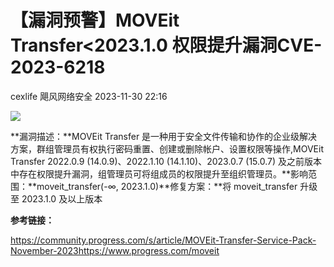 #  【漏洞预警】MOVEit Transfer<2023.1.0 权限提升漏洞CVE-2023-6218   
cexlife  飓风网络安全   2023-11-30 22:16  
  
![](https://mmbiz.qpic.cn/mmbiz_png/ibhQpAia4xu00IqDebpsia8l110YkOr5vSytFsZCB9K1lrEUKTI9mHq45uSBIAvurP9kPiagibbbicw8Wq9H2n1iaXoyQ/640?wx_fmt=png&from=appmsg "")  
  
**漏洞描述：**MOVEit Transfer 是一种用于安全文件传输和协作的企业级解决方案，群组管理员有权执行密码重置、创建或删除帐户、设置权限等操作,MOVEit Transfer 2022.0.9 (14.0.9)、2022.1.10 (14.1.10)、2023.0.7 (15.0.7) 及之前版本中存在权限提升漏洞，组管理员可将组成员的权限提升至组织管理员。**影响范围：**moveit_transfer(-∞, 2023.1.0)**修复方案：**将 moveit_transfer 升级至 2023.1.0 及以上版本  
  
**参考链接：**  
  
https://community.progress.com/s/article/MOVEit-Transfer-Service-Pack-November-2023https://www.progress.com/moveit  
  
